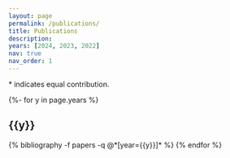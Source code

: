 ```yaml
---
layout: page
permalink: /publications/
title: Publications
description: 
years: [2024, 2023, 2022]
nav: true
nav_order: 1
---
```

<!-- _pages/publications.md -->
<div class="publications">
* indicates equal contribution.

{%- for y in page.years %}
  <h2 class="year">{{y}}</h2>
  {% bibliography -f papers -q @*[year={{y}}]* %}
{% endfor %}

</div>
